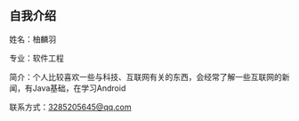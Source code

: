 ## 自我介绍

姓名：柚麟羽

专业：软件工程

简介：个人比较喜欢一些与科技、互联网有关的东西，会经常了解一些互联网的新闻，有Java基础，在学习Android

联系方式：3285205645@qq.com
